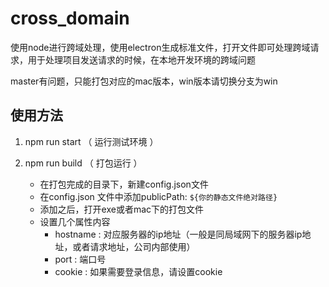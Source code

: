 # cross_domain
使用node进行跨域处理，使用electron生成标准文件，打开文件即可处理跨域请求，用于处理项目发送请求的时候，在本地开发环境的跨域问题

master有问题，只能打包对应的mac版本，win版本请切换分支为win

## 使用方法

1. npm run start （ 运行测试环境 ）
2. npm run build （ 打包运行 ）
    
    - 在打包完成的目录下，新建config.json文件
    - 在config.json 文件中添加publicPath: `${你的静态文件绝对路径}`
    - 添加之后，打开exe或者mac下的打包文件
    - 设置几个属性内容
        - hostname : 对应服务器的ip地址（一般是同局域网下的服务器ip地址，或者请求地址，公司内部使用）
        - port     : 端口号
        - cookie   : 如果需要登录信息，请设置cookie
